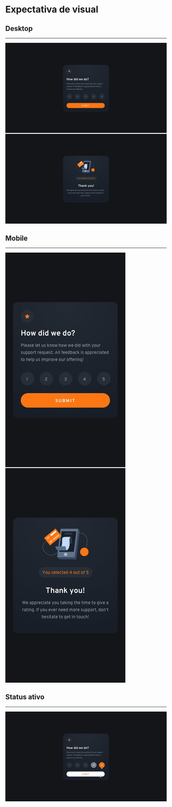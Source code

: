# **Expectativa de visual**

## **Desktop**
---
![](design/desktop-design.jpg)
![](design/desktop-thank-you-state.jpg)

## **Mobile**
---

![](design/mobile-design.jpg)
![](design/mobile-thank-you-state.jpg)

## **Status ativo**
---
![](design/active-states.jpg)
